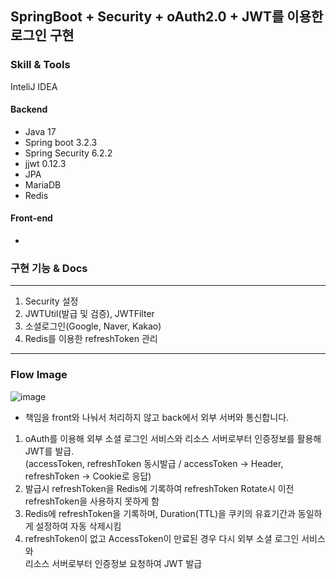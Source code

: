 ## SpringBoot + Security + oAuth2.0 + JWT를 이용한 로그인 구현

### Skill & Tools

InteliJ IDEA

#### Backend

- Java 17
- Spring boot 3.2.3
- Spring Security 6.2.2
- jjwt 0.12.3
- JPA
- MariaDB
- Redis

#### Front-end

-



### 구현 기능 & Docs

---

1. Security 설정
2. JWTUtil(발급 및 검증), JWTFilter
3. 소셜로그인(Google, Naver, Kakao)
4. Redis를 이용한 refreshToken 관리

---
### Flow Image
![image](https://github.com/hanqjun2660/ToDoListAPI/assets/124249170/25c4f350-76c2-427c-93b4-20d84cc78385)

* 책임을 front와 나눠서 처리하지 않고 back에서 외부 서버와 통신합니다.

1. oAuth를 이용해 외부 소셜 로그인 서비스와 리소스 서버로부터 인증정보를 활용해 JWT를 발급.<br>
   (accessToken, refreshToken 동시발급 / accessToken -> Header, refreshToken -> Cookie로 응답)
2. 발급시 refreshToken을 Redis에 기록하여 refreshToken Rotate시 이전 refreshToken을 사용하지 못하게 함
3. Redis에 refreshToken을 기록하며, Duration(TTL)을 쿠키의 유효기간과 동일하게 설정하여 자동 삭제시킴
4. refreshToken이 없고 AccessToken이 만료된 경우 다시 외부 소셜 로그인 서비스와<br>
   리소스 서버로부터 인증정보 요청하여 JWT 발급